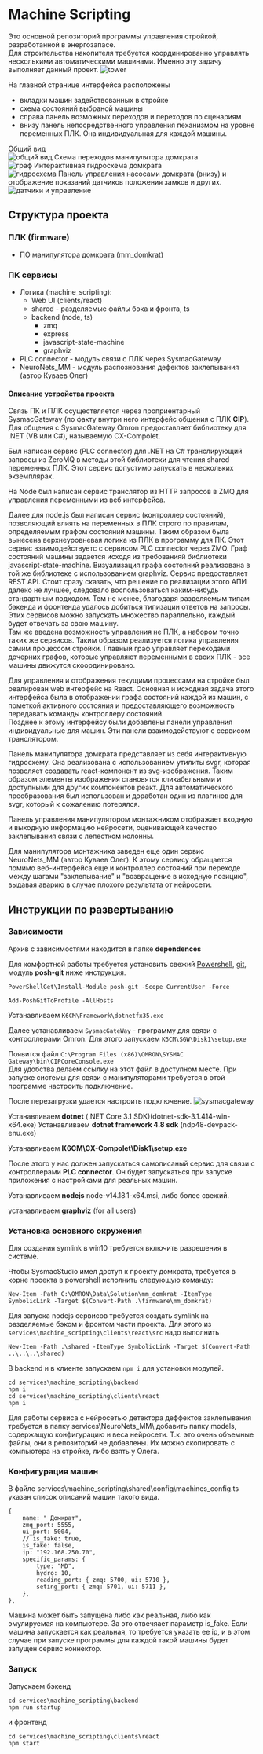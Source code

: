 # Machine Scripting

Это основной репозиторий программы управления стройкой, разработанной в энергозапасе.  
Для строительства накопителя требуется координированно управлять несколькими автоматическими машинами. Именно эту задачу выполняет данный проект.
![tower](./pictures/tower.gif)

На главной странице интерфейса расположены

- вкладки машин задействованных в стройке
- схема состояний выбраной машины
- справа панель возможных переходов и переходов по сценариям
- внизу панель непосредственного управления пеханизмом на уровне переменных ПЛК. Она индивидуальная для каждой машины.

Общий вид  
![общий вид](./pictures/summ.png)
Схема переходов манипулятора домкрата  
![граф](./pictures/graph.svg)
Интерактивная гидросхема домкрата  
![гидросхема](./pictures/hydraulic.png)
Панель управления насосами домкрата (внизу) и отображение показаний датчиков положения замков и других.  
![датчики и управление](./pictures/sensors.png)

## Структура проекта

### ПЛК (firmware)

- ПО манипулятора домкрата (mm_domkrat)

### ПК сервисы

- Логика (machine_scripting):
  - Web UI (clients/react)
  - shared - разделяемые файлы бэка и фронта, ts
  - backend (node, ts)
    - zmq
    - express
    - javascript-state-machine
    - graphviz
- PLC connector - модуль связи с ПЛК через SysmacGateway
- NeuroNets_MM - модуль распознования дефектов заклепывания (автор Куваев Олег)

#### Описание устройства проекта

Связь ПК и ПЛК осуществляется через проприентарный SysmacGateway (по факту внутри него интерфейс общения с ПЛК **CIP**). Для общения с SysmacGateway Omron предоставляет библиотеку для .NET (VB или C#), называемую CX-Compolet.

Был написан сервис (PLC connector) для .NET на C# транслирующий запросы из ZeroMQ в методы этой библиотеки для чтения shared переменных ПЛК. Этот сервис допустимо запускать в нескольких экземплярах.

На Node был написан сервис транслятор из HTTP запросов в ZMQ для управления переменными из веб интерфейса.

Далее для node.js был написан сервис (контроллер состояний), позволяющий влиять на переменных в ПЛК строго по правилам, определяемым графом состояний машины. Таким образом была вынесена верхнеуровневая логика из ПЛК в программу для ПК.
Этот сервис взаимодействуетс с сервисом PLC connector через ZMQ.
Граф состояний машины задается исходя из требованияй библиотеки javascript-state-machine.
Визуализация графа состояний реализована в той же библиотеке с использованием graphviz.
Сервис предоставляет REST API. Стоит сразу сказать, что решение по реализации этого АПИ далеко не лучшее, следовало воспользоваться каким-нибудь стандартным подходом. Тем не менее, благодаря разделяемым типам бэкенда и фронтенда удалось добиться типизации ответов на запросы.
Этих сервисов можно запускать множество параллельно, каждый будет отвечать за свою машину.  
Там же введена возможность управления не ПЛК, а набором точно таких же сервисов. Таким образом реализуется логика управления самим процессом стройки. Главный граф управляет переходами дочерних графов, которые управляют переменными в своих ПЛК - все машины движутся скоординировано.

Для управления и отображения текущими процессами на стройке был реалирован web интерфейс на React. Основная и исходная задача этого интерфейса была в отображении графа состояний каждой из машин, с пометкой активного состояния и предоставляющего возможность передавать команды контроллеру состояний.  
Позднее к этому интерфейсу были добавлены панели управления индивидуальные для машин. Эти панели взаимодействуют с сервисом транслятором.

Панель манипулятора домкрата представляет из себя интерактивную гидросхему. Она реализована с использованием утилиты svgr, которая позволяет создавать react-компонент из svg-изображения. Таким образом элементы изображения становятся кликабельными и доступными для других компонентов реакт. Для автоматического преобразования был использован и доработан один из плагинов для svgr, который к сожалению потерялся.

Панель управления манипулятором монтажником отображает входную и выходную информацию нейросети, оценивающей качество заклепывания связи с лепестком колонны.

Для манипулятора монтажника заведен еще один сервис NeuroNets_MM (автор Куваев Олег). К этому сервису обращается помимо веб-интерфейса еще и контроллер состояний при переходе между шагами "заклепывание" и "возвращение в исходную позицию", выдавая аварию в случае плохого результата от нейросети.

## Инструкции по развертыванию

### Зависимости

Архив с зависимостями находится в папке **dependences**

Для комфортной работы требуется установить
свежий [Powershell](https://docs.microsoft.com/ru-ru/powershell/scripting/install/installing-powershell-on-windows?view=powershell-7.2#msi), [git](https://git-scm.com/download/win), модуль **posh-git** ниже
инструкция.

    PowerShellGet\Install-Module posh-git -Scope CurrentUser -Force

    Add-PoshGitToProfile -AllHosts

Устанавливаем `К6СМ\Framework\dotnetfx35.exe`

Далее устанавливаем `SysmacGateWay` - программу для связи с контроллерами Omron. Для этого запускаем `К6СМ\SGW\Disk1\setup.exe`

Появится файл
`C:\Program Files (x86)\OMRON\SYSMAC Gateway\bin\CIPCoreConsole.exe`  
Для удобства делаем ссылку на этот файл в доступном месте. При запуске системы для связи с манипуляторами требуется в этой программе настроить подключение.

После перезагрузки удается настроить подключение.
![sysmacgateway](./pictures/sysmacgateway.png)

Устанавливаем **dotnet** (.NET Core 3.1 SDK)(dotnet-sdk-3.1.414-win-x64.exe)
Устанавливаем **dotnet framework 4.8 sdk** (ndp48-devpack-enu.exe)

Устанавливаем **К6СМ\CX-Compolet\Disk1\setup.exe**

После этого у нас должен запускаться самописаный сервис для связи с контроллерами **PLC connector**. Он будет запускаться при запуске приложения с настройками для реальных машин.

Устанавливаем **nodejs** node-v14.18.1-x64.msi, либо более свежий.

устанавливаем **graphviz** (for all users)

### Установка основного окружения

Для создания symlink в win10 требуется включить разрешения в системе.

Чтобы SysmacStudio имел доступ к проекту домкрата, требуется
в корне проекта в powershell исполнить следующую команду:

    New-Item -Path C:\OMRON\Data\Solution\mm_domkrat -ItemType SymbolicLink -Target $(Convert-Path .\firmware\mm_domkrat)

Для запуска nodejs сервисов требуется создать symlink на разделяемые бэком и фронтом части проекта.
Для этого из `services\machine_scripting\clients\react\src` надо выполнить

    New-Item -Path .\shared -ItemType SymbolicLink -Target $(Convert-Path ..\..\..\shared)

В backend и в клиенте запускаем `npm i` для установки модулей.

    cd services\machine_scripting\backend
    npm i
    cd services\machine_scripting\clients\react
    npm i
    
Для работы сервиса с нейросетью детектора деффектов заклепывания требуется в папку services\NeuroNets_MM\ добавить папку models, содержащую конфигурацию и веса нейросети. Т.к. это очень объемные файлы, они в репозиторий не добавлены. Их можно скопировать с компьютера на стройке, либо взять у Олега.

### Конфигурация машин

В файле services\machine_scripting\shared\config\machines_config.ts указан список описаний машин такого вида.  

	{
		name: " Домкрат",
		zmq_port: 5555,
		ui_port: 5004,
		// is_fake: true,
		is_fake: false,
		ip: "192.168.250.70",
		specific_params: {
			type: "MD",
			hydro: 10,
			reading_port: { zmq: 5700, ui: 5710 },
			seting_port: { zmq: 5701, ui: 5711 },
		},
	},


Машина может быть запущена либо как реальная, либо как эмулируемая на компьютере. За это отвечяает параметр is_fake. Если машина запускается как реальная, то требуется указать ее ip, и в этом случае при запуске программы для каждой такой машины будет запущен сервис коннектор.  


### Запуск

Запускаем бэкенд

    cd services\machine_scripting\backend
    npm run startup

и фронтенд

    cd services\machine_scripting\clients\react
    npm start
